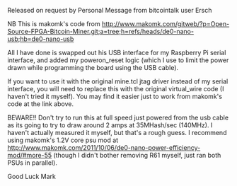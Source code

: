 Released on request by Personal Message from bitcointalk user Ersch

NB This is makomk's code from http://www.makomk.com/gitweb/?p=Open-Source-FPGA-Bitcoin-Miner.git;a=tree;h=refs/heads/de0-nano-usb;hb=de0-nano-usb

All I have done is swapped out his USB interface for my Raspberry Pi serial interface, and added my poweron_reset logic (which I use to limit the power drawn while programming the board using the USB cable).

If you want to use it with the original mine.tcl jtag driver instead of my serial interface, you will need to replace this with the original virtual_wire code (I haven't tried it myself). You may find it easier just to work from makomk's code at the link above.

BEWARE!! Don't try to run this at full speed just powered from the usb cable as its going to try to draw around 2 amps at 35MHash/sec (140MHz). I haven't actually measured it myself, but that's a rough guess. I recommend using makomk's 1.2V core psu mod at http://www.makomk.com/2011/10/06/de0-nano-power-efficiency-mod/#more-55 (though I didn't bother removing R61 myself, just ran both PSUs in parallel).

Good Luck
Mark